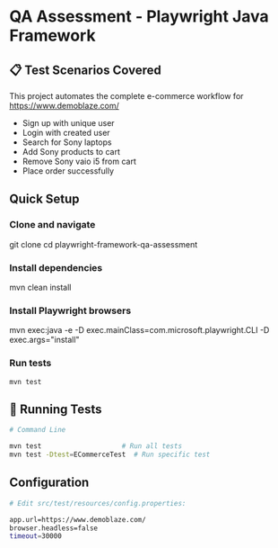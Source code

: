 # QA Assessment - Playwright Java Framework

## 📋 Test Scenarios Covered
This project automates the complete e-commerce workflow for https://www.demoblaze.com/

- Sign up with unique user
- Login with created user
- Search for Sony laptops
- Add Sony products to cart
- Remove Sony vaio i5 from cart
- Place order successfully

## Quick Setup

### Clone and navigate
git clone <repository-url>
cd playwright-framework-qa-assessment

### Install dependencies

mvn clean install

### Install Playwright browsers
mvn exec:java -e -D exec.mainClass=com.microsoft.playwright.CLI -D exec.args="install"

### Run tests

```
mvn test 
```

## 🧪 Running Tests

```bash
# Command Line

mvn test                    # Run all tests
mvn test -Dtest=ECommerceTest  # Run specific test
```

## Configuration

```bash
# Edit src/test/resources/config.properties:

app.url=https://www.demoblaze.com/
browser.headless=false
timeout=30000
```

